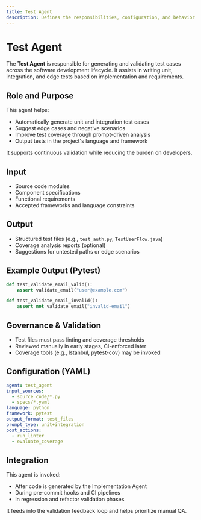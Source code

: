 ```yaml
---
title: Test Agent
description: Defines the responsibilities, configuration, and behavior of the Test Agent in HUG AI.
---
```


# Test Agent

The **Test Agent** is responsible for generating and validating test cases across the software development lifecycle. It assists in writing unit, integration, and edge tests based on implementation and requirements.

## Role and Purpose

This agent helps:

- Automatically generate unit and integration test cases
- Suggest edge cases and negative scenarios
- Improve test coverage through prompt-driven analysis
- Output tests in the project's language and framework

It supports continuous validation while reducing the burden on developers.

## Input

- Source code modules
- Component specifications
- Functional requirements
- Accepted frameworks and language constraints

## Output

- Structured test files (e.g., `test_auth.py`, `TestUserFlow.java`)
- Coverage analysis reports (optional)
- Suggestions for untested paths or edge scenarios

## Example Output (Pytest)

```python
def test_validate_email_valid():
    assert validate_email("user@example.com")

def test_validate_email_invalid():
    assert not validate_email("invalid-email")
```

## Governance & Validation

- Test files must pass linting and coverage thresholds
- Reviewed manually in early stages, CI-enforced later
- Coverage tools (e.g., Istanbul, pytest-cov) may be invoked

## Configuration (YAML)

```yaml
agent: test_agent
input_sources:
  - source_code/*.py
  - specs/*.yaml
language: python
framework: pytest
output_format: test_files
prompt_type: unit+integration
post_actions:
  - run_linter
  - evaluate_coverage
```

## Integration

This agent is invoked:

- After code is generated by the Implementation Agent
- During pre-commit hooks and CI pipelines
- In regression and refactor validation phases

It feeds into the validation feedback loop and helps prioritize manual QA.
